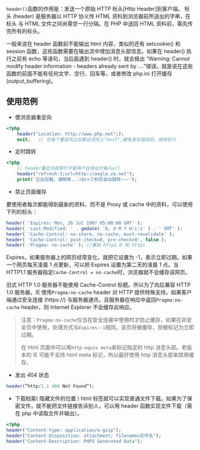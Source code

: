 `header()`函数的作用是：发送一个原始 HTTP 标头[Http Header]到客户端。
标头 (header) 是服务器以 HTTP 协义传 HTML 资料到浏览器前所送出的字串，在标头
与 HTML 文件之间尚需空一行分隔。在 PHP 中送回 HTML 资料前，需先传完所有的标头。

一般来说在 header 函数前不能输出 html 内容，类似的还有 setcookie() 和 session 函数，这些函数需要在输出流中增加消息头部信息。如果在 header() 执行之前有 echo 等语句，当后面遇到 header() 时，就会报出 “Warning: Cannot modify header information - headers already sent by ….”错误。就是说在这些函数的前面不能有任何文字、空行、回车等，或者修改 php.ini 打开缓存(output_buffering)。

## 使用范例
* 使浏览器重定向

```php
<?php
    header("Location: http://www.php.net";);
    exit;   // 在每个重定向之后都必须加上“exit",避免发生错误后，继续执行
```

* 定时跳转

```php
<?php
    // header重定向就等价于替用户在地址栏输入url
    header("refresh:3;url=http://axgle.za.net");
    print('正在加载，请稍等...<br>三秒后自动跳转~~~');
```

* 禁止页面缓存

要使用者每次都能得到最新的资料，而不是 Proxy 或 cache 中的资料，可以使用下列的标头：

```php
header( 'Expires: Mon, 26 Jul 1997 05:00:00 GMT' );
header( 'Last-Modified: ' . gmdate( 'D, d M Y H:i:s' ) . ' GMT' );
header( 'Cache-Control: no-store, no-cache, must-revalidate' );
header( 'Cache-Control: post-check=0, pre-check=0', false );
header( 'Pragma: no-cache' ); //兼容 http1.0 和 https
```

Expires，如果服务器上的网页经常变化，就把它设置为 -1，表示立即过期。如果一个网页每天凌晨 1 点更新，可以把 Expires 设置为第二天的凌晨 1 点。当 HTTP1.1 服务器指定`Cache-Control = no-cache`时，浏览器就不会缓存该网页。

旧式 HTTP 1.0 服务器不能使用 Cache-Control 标题。所以为了向后兼容 HTTP 1.0 服务器，IE 使用`Pragma:no-cache` header 对 HTTP 提供特殊支持。如果客户端通过安全连接 (https://) 与服务器通讯，且服务器在响应中返回`Pragma:no-cache` header，则 Internet Explorer 不会缓存此响应。

> 注意：`Pragma:no-cache`仅当在安全连接中使用时才防止缓存，如果在非安全页中使用，处理方式与`Expires:-1`相同，该页将被缓存，但被标记为立即过期。
> 
> 在 html 页面中可以用`http-equiv meta`来标记指定的 http 消息头部。老版本的 IE 可能不支持 html meta 标记，所以最好使用 http 消息头部来禁用缓存。

* 发出 404 状态

```php
header(”http/1.1 404 Not Found”);
```

* 下载档案( 隐藏文件的位置 )
html 标签就可以实现普通文件下载。如果为了保密文件，就不能把文件链接告诉别人，可以用 header 函数实现文件下载（需在 php 中读取文件并输出）。

```php
<?php
header("Content-type: application/x-gzip");
header("Content-Disposition: attachment; filename=文件名");
header("Content-Description: PHP3 Generated Data");
```


